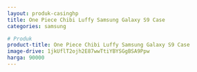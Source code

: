 ```yaml
---
layout: produk-casinghp
title: One Piece Chibi Luffy Samsung Galaxy S9 Case
categories: samsung

# Produk
product-title: One Piece Chibi Luffy Samsung Galaxy S9 Case
image-drive: 1jkUflT2ojh2E87wwTtiYBYSGgBSA9Ppw
harga: 90000
---
```

